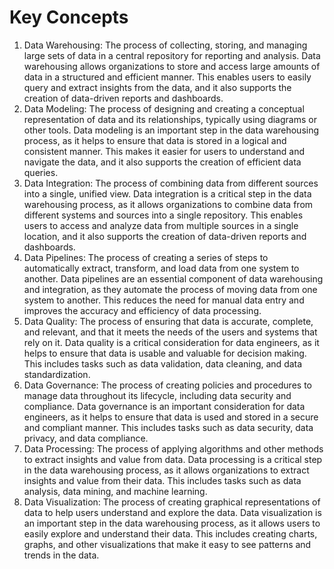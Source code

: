 # Key Concepts

1.  Data Warehousing: The process of collecting, storing, and managing large sets of data in a central repository for reporting and analysis. Data warehousing allows organizations to store and access large amounts of data in a structured and efficient manner. This enables users to easily query and extract insights from the data, and it also supports the creation of data-driven reports and dashboards.
2.  Data Modeling: The process of designing and creating a conceptual representation of data and its relationships, typically using diagrams or other tools. Data modeling is an important step in the data warehousing process, as it helps to ensure that data is stored in a logical and consistent manner. This makes it easier for users to understand and navigate the data, and it also supports the creation of efficient data queries.
3.  Data Integration: The process of combining data from different sources into a single, unified view. Data integration is a critical step in the data warehousing process, as it allows organizations to combine data from different systems and sources into a single repository. This enables users to access and analyze data from multiple sources in a single location, and it also supports the creation of data-driven reports and dashboards.
4.  Data Pipelines: The process of creating a series of steps to automatically extract, transform, and load data from one system to another. Data pipelines are an essential component of data warehousing and integration, as they automate the process of moving data from one system to another. This reduces the need for manual data entry and improves the accuracy and efficiency of data processing.
5.  Data Quality: The process of ensuring that data is accurate, complete, and relevant, and that it meets the needs of the users and systems that rely on it. Data quality is a critical consideration for data engineers, as it helps to ensure that data is usable and valuable for decision making. This includes tasks such as data validation, data cleaning, and data standardization.
6.  Data Governance: The process of creating policies and procedures to manage data throughout its lifecycle, including data security and compliance. Data governance is an important consideration for data engineers, as it helps to ensure that data is used and stored in a secure and compliant manner. This includes tasks such as data security, data privacy, and data compliance.
7.  Data Processing: The process of applying algorithms and other methods to extract insights and value from data. Data processing is a critical step in the data warehousing process, as it allows organizations to extract insights and value from their data. This includes tasks such as data analysis, data mining, and machine learning.
8.  Data Visualization: The process of creating graphical representations of data to help users understand and explore the data. Data visualization is an important step in the data warehousing process, as it allows users to easily explore and understand their data. This includes creating charts, graphs, and other visualizations that make it easy to see patterns and trends in the data.
